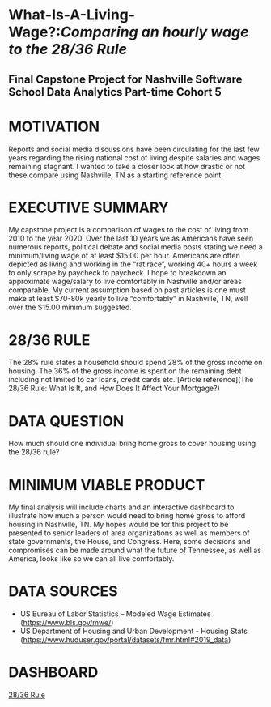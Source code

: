 What-Is-A-Living-Wage?:_Comparing an hourly wage to the 28/36 Rule_
=======================

Final Capstone Project for Nashville Software School Data Analytics Part-time Cohort 5
--------------------------------------------------------------------------------------

# MOTIVATION #
Reports and social media discussions have been circulating for the last few years regarding the rising national 
cost of living despite salaries and wages remaining stagnant. I wanted to take a closer look at how drastic or 
not these compare using Nashville, TN as a starting reference point.

# EXECUTIVE SUMMARY #
My capstone project is a comparison of wages to the cost of living from 2010 to the year 2020. Over the last 10 years we as Americans have seen numerous reports, political debate and social media posts stating we need a minimum/living wage of at least $15.00 per hour. Americans are often depicted as living and working in the “rat race”, working 40+ hours a week to only scrape by paycheck to paycheck. I hope to breakdown an approximate wage/salary to live comfortably in Nashville and/or areas comparable. My current assumption based on past articles is one must make at least $70-80k yearly to live “comfortably” in Nashville, TN, well over the $15.00 minimum suggested.

# 28/36 RULE #
The 28% rule states a household should spend 28% of the gross income on housing. The 36% of the gross income is spent on the remaining debt including not limited to car loans, credit cards etc.
[Article reference](The 28/36 Rule: What Is It, and How Does It Affect Your Mortgage?)

# DATA QUESTION #
How much should one individual bring home gross to cover housing using the 28/36 rule?

# MINIMUM VIABLE PRODUCT #
My final analysis will include charts and an interactive dashboard to illustrate how much a person would need to bring home gross to afford housing in Nashville, TN.  My hopes would be for this project to be presented to senior leaders of area organizations as well as members of state governments,  the House,  and Congress. Here, some decisions and compromises can be made around what the future of Tennessee, as well as America, looks like so we can all live comfortably.

# DATA SOURCES #
* US Bureau of Labor Statistics – Modeled Wage Estimates (https://www.bls.gov/mwe/)
* US Department of Housing and Urban Development - Housing Stats (https://www.huduser.gov/portal/datasets/fmr.html#2019_data)


# DASHBOARD #
[28/36 Rule](https://app.powerbi.com/groups/me/reports/a5977326-e469-4fd3-9378-32a71b2f3a83/ReportSection)
